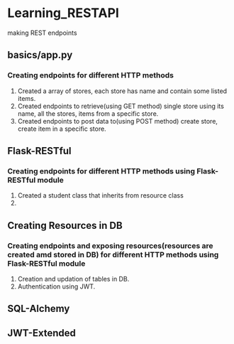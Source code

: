 # Learning_RESTAPI
making REST endpoints 

## basics/app.py
### Creating endpoints for different HTTP methods 
1. Created a array of stores, each store has name and contain some listed items.
2. Created endpoints to retrieve(using GET method) single store using its name, all the stores, items from a specific store.
3. Created endpoints to post data to(using POST method) create store, create item in a specific store.
## Flask-RESTful
### Creating endpoints for different HTTP methods using Flask-RESTful module
1. Created a student class that inherits from resource class
2.
## Creating Resources in DB
### Creating endpoints and exposing resources(resources are created amd stored in DB) for different HTTP methods using Flask-RESTful module
1. Creation and updation of tables in DB.
2. Authentication using JWT.
## SQL-Alchemy
## JWT-Extended